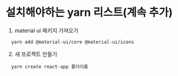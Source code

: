 설치해야하는 yarn 리스트(계속 추가)
=======================

1. material ui 패키지 가져오기
```
  yarn add @material-ui/core @material-ui/icons
```
2. 새 프로젝트 만들기
```
  yarn create react-app 폴더이름
```
